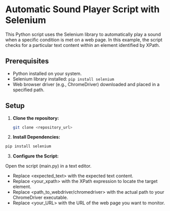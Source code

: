 # Automatic Sound Player Script with Selenium

This Python script uses the Selenium library to automatically play a sound when a specific condition is met on a web page. In this example, the script checks for a particular text content within an element identified by XPath.

## Prerequisites

- Python installed on your system.
- Selenium library installed: `pip install selenium`
- Web browser driver (e.g., ChromeDriver) downloaded and placed in a specified path.

## Setup

1. **Clone the repository:**
   ```bash
   git clone <repository_url>
   ```

2. **Install Dependencies:**

```bash
pip install selenium
```

3. **Configure the Script:**

  Open the script (main.py) in a text editor.
- Replace <expected_text> with the expected text content.
- Replace <your_xpath> with the XPath expression to locate the target element.
- Replace <path_to_webdriver/chromedriver> with the actual path to your ChromeDriver executable.
- Replace <your_URL> with the URL of the web page you want to monitor.
